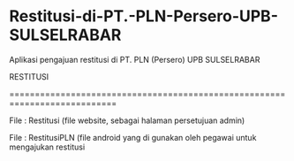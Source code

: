 # Restitusi-di-PT.-PLN-Persero-UPB-SULSELRABAR
Aplikasi pengajuan restitusi di PT. PLN (Persero) UPB SULSELRABAR

RESTITUSI

===========================================================================

File : Restitusi (file website, sebagai halaman persetujuan admin)

File : RestitusiPLN (file android yang di gunakan oleh pegawai untuk mengajukan restitusi
